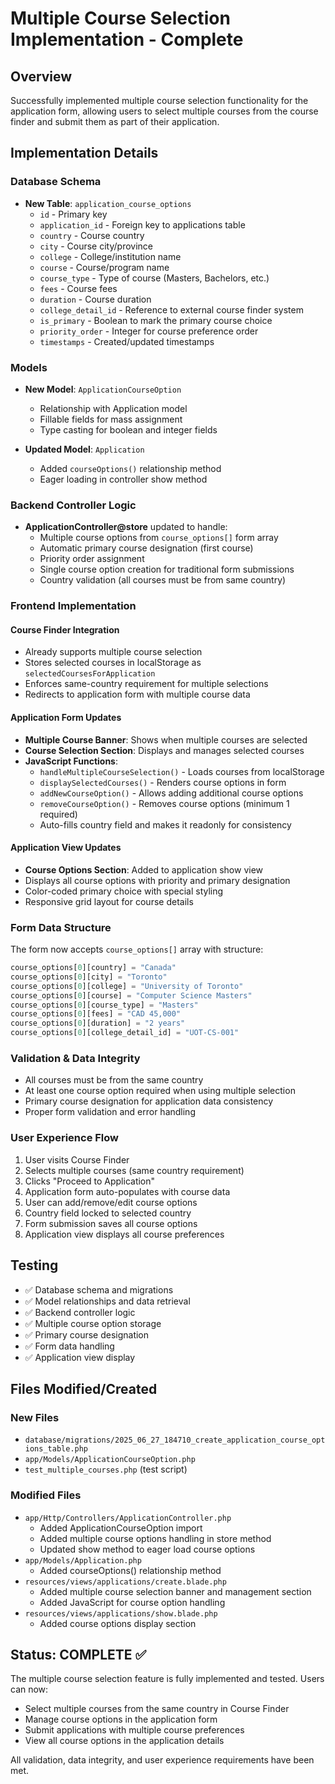 # Multiple Course Selection Implementation - Complete

## Overview
Successfully implemented multiple course selection functionality for the application form, allowing users to select multiple courses from the course finder and submit them as part of their application.

## Implementation Details

### Database Schema
- **New Table**: `application_course_options`
  - `id` - Primary key
  - `application_id` - Foreign key to applications table
  - `country` - Course country
  - `city` - Course city/province
  - `college` - College/institution name
  - `course` - Course/program name
  - `course_type` - Type of course (Masters, Bachelors, etc.)
  - `fees` - Course fees
  - `duration` - Course duration
  - `college_detail_id` - Reference to external course finder system
  - `is_primary` - Boolean to mark the primary course choice
  - `priority_order` - Integer for course preference order
  - `timestamps` - Created/updated timestamps

### Models
- **New Model**: `ApplicationCourseOption`
  - Relationship with Application model
  - Fillable fields for mass assignment
  - Type casting for boolean and integer fields

- **Updated Model**: `Application`
  - Added `courseOptions()` relationship method
  - Eager loading in controller show method

### Backend Controller Logic
- **ApplicationController@store** updated to handle:
  - Multiple course options from `course_options[]` form array
  - Automatic primary course designation (first course)
  - Priority order assignment
  - Single course option creation for traditional form submissions
  - Country validation (all courses must be from same country)

### Frontend Implementation

#### Course Finder Integration
- Already supports multiple course selection
- Stores selected courses in localStorage as `selectedCoursesForApplication`
- Enforces same-country requirement for multiple selections
- Redirects to application form with multiple course data

#### Application Form Updates
- **Multiple Course Banner**: Shows when multiple courses are selected
- **Course Selection Section**: Displays and manages selected courses
- **JavaScript Functions**:
  - `handleMultipleCourseSelection()` - Loads courses from localStorage
  - `displaySelectedCourses()` - Renders course options in form
  - `addNewCourseOption()` - Allows adding additional course options
  - `removeCourseOption()` - Removes course options (minimum 1 required)
  - Auto-fills country field and makes it readonly for consistency

#### Application View Updates
- **Course Options Section**: Added to application show view
- Displays all course options with priority and primary designation
- Color-coded primary choice with special styling
- Responsive grid layout for course details

### Form Data Structure
The form now accepts `course_options[]` array with structure:
```php
course_options[0][country] = "Canada"
course_options[0][city] = "Toronto"
course_options[0][college] = "University of Toronto"
course_options[0][course] = "Computer Science Masters"
course_options[0][course_type] = "Masters"
course_options[0][fees] = "CAD 45,000"
course_options[0][duration] = "2 years"
course_options[0][college_detail_id] = "UOT-CS-001"
```

### Validation & Data Integrity
- All courses must be from the same country
- At least one course option required when using multiple selection
- Primary course designation for application data consistency
- Proper form validation and error handling

### User Experience Flow
1. User visits Course Finder
2. Selects multiple courses (same country requirement)
3. Clicks "Proceed to Application"
4. Application form auto-populates with course data
5. User can add/remove/edit course options
6. Country field locked to selected country
7. Form submission saves all course options
8. Application view displays all course preferences

## Testing
- ✅ Database schema and migrations
- ✅ Model relationships and data retrieval
- ✅ Backend controller logic
- ✅ Multiple course option storage
- ✅ Primary course designation
- ✅ Form data handling
- ✅ Application view display

## Files Modified/Created

### New Files
- `database/migrations/2025_06_27_184710_create_application_course_options_table.php`
- `app/Models/ApplicationCourseOption.php`
- `test_multiple_courses.php` (test script)

### Modified Files
- `app/Http/Controllers/ApplicationController.php`
  - Added ApplicationCourseOption import
  - Added multiple course options handling in store method
  - Updated show method to eager load course options
- `app/Models/Application.php`
  - Added courseOptions() relationship method
- `resources/views/applications/create.blade.php`
  - Added multiple course selection banner and management section
  - Added JavaScript for course option handling
- `resources/views/applications/show.blade.php`
  - Added course options display section

## Status: COMPLETE ✅

The multiple course selection feature is fully implemented and tested. Users can now:
- Select multiple courses from the same country in Course Finder
- Manage course options in the application form
- Submit applications with multiple course preferences
- View all course options in the application details

All validation, data integrity, and user experience requirements have been met.
